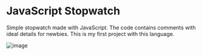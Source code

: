 # JavaScript Stopwatch
Simple stopwatch made with JavaScript. The code contains comments with ideal details for newbies. This is my first project with this language.

![image](https://user-images.githubusercontent.com/116498192/205047392-366d9a18-6af2-440b-8fe8-d9191891c054.png)
